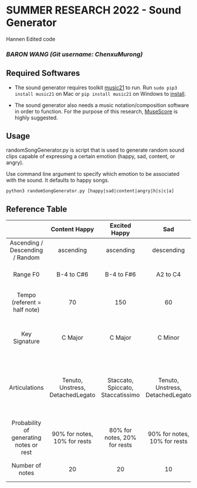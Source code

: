 # SUMMER RESEARCH 2022 - Sound Generator

Hannen Edited code

### *BARON WANG (Git username: ChenxuMurong)*


## Required Softwares

- The sound generator requires toolkit [music21](https://web.mit.edu/music21) to run. Run
```sudo pip3 install music21``` on Mac or ```pip install music21``` on Windows to [install](https://web.mit.edu/music21/doc/installing/).

- The sound generator also needs a music notation/composition software in order to function. For the purpose of this research, [MuseScore](https://musescore.org/en/download) is highly suggested.

## Usage

randomSongGenerator.py is script that is used to generate random sound clips capable of expressing a certain emotion (happy, sad, content, or angry).

Use command line argument to specify which emotion to be associated with the sound. It defaults to happy songs.

```python3 randomSongGenerator.py [happy|sad|content|angry|h|s|c|a]```



## Reference Table

|                               |Content Happy|Excited Happy|Sad        |Angry    |Neutral (2 notes)|Reason / Theory|
|:-----------------------------:|:-----------:|:-----------:|:---------:|:-------:|:---------------:|:-------------:|
|Ascending / Descending / Random|ascending    |ascending    |descending|descending|Ascending        |               |
|Range F0                       | B-4 to C#6  |B-4 to F#6   | A2 to C4 | A2 to G3 |C4, G4(just 2 notes)|higher range => happier|
|Tempo (referent = half note)   |70           |  150        |   60     |    150   |  100            |higher tempo => more excitement|
|Key Signature                  |C Major      |     C Major |C Minor   |   C Minor| C Major         |Major sounds happy, minor sounds sad|
|Articulations                  |Tenuto, Unstress, DetachedLegato|Staccato, Spiccato, Staccatissimo|Tenuto, Unstress, DetachedLegato|Staccato, Spiccato, Staccatissimo, Strong accent|No|Short, detached articulations are better at expressing happy, excited emotions|
|Probability of generating notes or rest|90% for notes, 10% for rests|80% for notes, 20% for rests|90% for notes, 10% for rests|90% for notes, 10% for rests|No rests|works in conjunction with rest lengths|
|Number of notes|20|20|10|30|2|slower songs have fewer notes|







